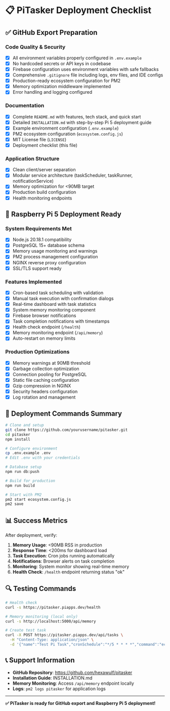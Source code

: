 # 📋 PiTasker Deployment Checklist

## ✅ GitHub Export Preparation

### Code Quality & Security
- [x] All environment variables properly configured in `.env.example`
- [x] No hardcoded secrets or API keys in codebase
- [x] Firebase configuration uses environment variables with safe fallbacks
- [x] Comprehensive `.gitignore` file including logs, env files, and IDE configs
- [x] Production-ready ecosystem configuration for PM2
- [x] Memory optimization middleware implemented
- [x] Error handling and logging configured

### Documentation
- [x] Complete `README.md` with features, tech stack, and quick start
- [x] Detailed `INSTALLATION.md` with step-by-step Pi 5 deployment guide
- [x] Example environment configuration (`.env.example`)
- [x] PM2 ecosystem configuration (`ecosystem.config.js`)
- [x] MIT License file (`LICENSE`)
- [x] Deployment checklist (this file)

### Application Structure
- [x] Clean client/server separation
- [x] Modular service architecture (taskScheduler, taskRunner, notificationService)
- [x] Memory optimization for <90MB target
- [x] Production build configuration
- [x] Health monitoring endpoints

## 🎯 Raspberry Pi 5 Deployment Ready

### System Requirements Met
- [x] Node.js 20.18.1 compatibility
- [x] PostgreSQL 15+ database schema
- [x] Memory usage monitoring and warnings
- [x] PM2 process management configuration
- [x] NGINX reverse proxy configuration
- [x] SSL/TLS support ready

### Features Implemented
- [x] Cron-based task scheduling with validation
- [x] Manual task execution with confirmation dialogs
- [x] Real-time dashboard with task statistics
- [x] System memory monitoring component
- [x] Firebase browser notifications
- [x] Task completion notifications with timestamps
- [x] Health check endpoint (`/health`)
- [x] Memory monitoring endpoint (`/api/memory`)
- [x] Auto-restart on memory limits

### Production Optimizations
- [x] Memory warnings at 90MB threshold
- [x] Garbage collection optimization
- [x] Connection pooling for PostgreSQL
- [x] Static file caching configuration
- [x] Gzip compression in NGINX
- [x] Security headers configuration
- [x] Log rotation and management

## 🚀 Deployment Commands Summary

```bash
# Clone and setup
git clone https://github.com/yourusername/pitasker.git
cd pitasker
npm install

# Configure environment
cp .env.example .env
# Edit .env with your credentials

# Database setup
npm run db:push

# Build for production
npm run build

# Start with PM2
pm2 start ecosystem.config.js
pm2 save
```

## 📊 Success Metrics

After deployment, verify:

1. **Memory Usage**: <90MB RSS in production
2. **Response Time**: <200ms for dashboard load
3. **Task Execution**: Cron jobs running automatically
4. **Notifications**: Browser alerts on task completion
5. **Monitoring**: System monitor showing real-time memory
6. **Health Check**: `/health` endpoint returning status "ok"

## 🔍 Testing Commands

```bash
# Health check
curl -s https://pitasker.piapps.dev/health

# Memory monitoring (local only)
curl -s http://localhost:5000/api/memory

# Create test task
curl -X POST https://pitasker.piapps.dev/api/tasks \
  -H "Content-Type: application/json" \
  -d '{"name":"Test Pi Task","cronSchedule":"*/5 * * * *","command":"echo \"Hello Pi\" > /tmp/test.log"}'
```

## 📞 Support Information

- **GitHub Repository**: https://github.com/hexawulf/pitasker
- **Installation Guide**: INSTALLATION.md
- **Memory Monitoring**: Access `/api/memory` endpoint locally
- **Logs**: `pm2 logs pitasker` for application logs

---

**✅ PiTasker is ready for GitHub export and Raspberry Pi 5 deployment!**
